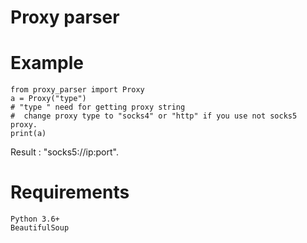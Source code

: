 # Proxy parser

#
# Example
```
from proxy_parser import Proxy
a = Proxy("type")
# "type " need for getting proxy string
#  change proxy type to "socks4" or "http" if you use not socks5 proxy.
print(a)
```
Result : "socks5://ip:port".
#
# **Requirements**
```
Python 3.6+
BeautifulSoup
```
